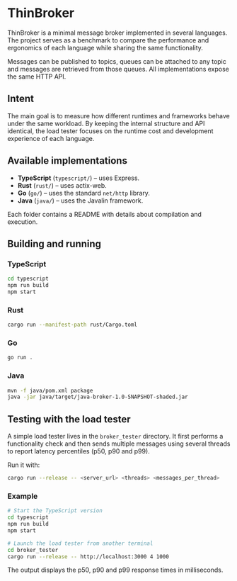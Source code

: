 # ThinBroker

ThinBroker is a minimal message broker implemented in several languages. The project serves as a benchmark to compare the performance and ergonomics of each language while sharing the same functionality.

Messages can be published to topics, queues can be attached to any topic and messages are retrieved from those queues. All implementations expose the same HTTP API.

## Intent

The main goal is to measure how different runtimes and frameworks behave under the same workload. By keeping the internal structure and API identical, the load tester focuses on the runtime cost and development experience of each language.

## Available implementations

- **TypeScript** (`typescript/`) – uses Express.
- **Rust** (`rust/`) – uses actix-web.
- **Go** (`go/`) – uses the standard `net/http` library.
- **Java** (`java/`) – uses the Javalin framework.

Each folder contains a README with details about compilation and execution.

## Building and running

### TypeScript

```sh
cd typescript
npm run build
npm start
```

### Rust

```sh
cargo run --manifest-path rust/Cargo.toml
```

### Go

```sh
go run .
```

### Java

```sh
mvn -f java/pom.xml package
java -jar java/target/java-broker-1.0-SNAPSHOT-shaded.jar
```

## Testing with the load tester

A simple load tester lives in the `broker_tester` directory. It first performs a functionality check and then sends multiple messages using several threads to report latency percentiles (p50, p90 and p99).

Run it with:

```sh
cargo run --release -- <server_url> <threads> <messages_per_thread>
```

### Example

```bash
# Start the TypeScript version
cd typescript
npm run build
npm start

# Launch the load tester from another terminal
cd broker_tester
cargo run --release -- http://localhost:3000 4 1000
```

The output displays the p50, p90 and p99 response times in milliseconds.
